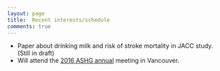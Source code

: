 ```yaml
---
layout: page
title:  Recent interests/schedule
comments: true
---
```


* Paper about drinking milk and risk of stroke mortality in JACC study. (Still in draft)
* Will attend the [2016 ASHG annual](http://www.ashg.org/2016meeting/) meeting in Vancouver.